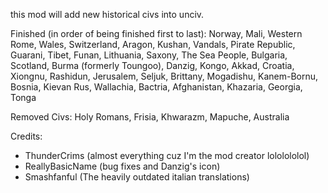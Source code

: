 this mod will add new historical civs into unciv.


Finished (in order of being finished first to last): Norway, Mali, Western Rome, Wales, Switzerland, Aragon, Kushan, Vandals, Pirate Republic, Guarani, Tibet, Funan, Lithuania, Saxony, The Sea People, Bulgaria, Scotland, Burma (formerly Toungoo), Danzig, Kongo, Akkad, Croatia, Xiongnu, Rashidun, Jerusalem, Seljuk, Brittany, Mogadishu, Kanem-Bornu, Bosnia, Kievan Rus, Wallachia, Bactria, Afghanistan, Khazaria, Georgia, Tonga

Removed Civs: Holy Romans, Frisia, Khwarazm, Mapuche, Australia


Credits: 
- ThunderCrims (almost everything cuz I'm the mod creator lololololol)
- ReallyBasicName (bug fixes and Danzig's icon)
- Smashfanful (The heavily outdated italian translations)


